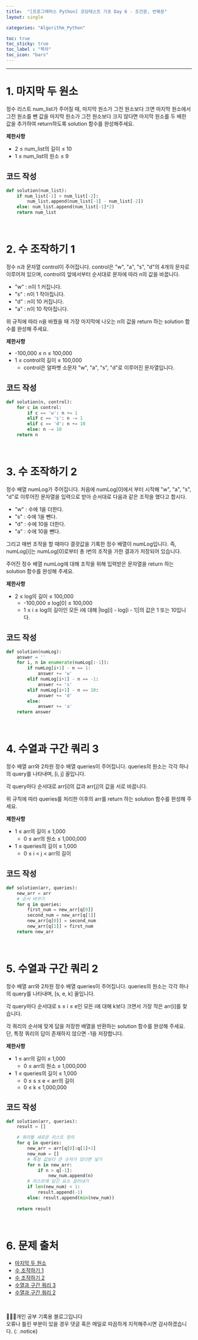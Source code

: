 ```yaml
---
title:  "[프로그래머스 Python] 코딩테스트 기초 Day 6 - 조건문, 반복문"
layout: single

categories: "Algorithm_Python"

toc: true
toc_sticky: true
toc_label : "목차"
toc_icon: "bars"
---
```


***

# 1. 마지막 두 원소
정수 리스트 num_list가 주어질 때, 마지막 원소가 그전 원소보다 크면 마지막 원소에서 그전 원소를 뺀 값을 마지막 원소가 그전 원소보다 크지 않다면 마지막 원소를 두 배한 값을 추가하여 return하도록 solution 함수를 완성해주세요.

**제한사항**
- 2 ≤ num_list의 길이 ≤ 10
- 1 ≤ num_list의 원소 ≤ 9

## 코드 작성
```python
def solution(num_list):
    if num_list[-1] > num_list[-2]:
        num_list.append(num_list[-1] - num_list[-2])
    else: num_list.append(num_list[-1]*2)
    return num_list
```

<br>

# 2. 수 조작하기 1
정수 n과 문자열 control이 주어집니다. control은 "w", "a", "s", "d"의 4개의 문자로 이루어져 있으며, control의 앞에서부터 순서대로 문자에 따라 n의 값을 바꿉니다.

- "w" : n이 1 커집니다.
- "s" : n이 1 작아집니다.
- "d" : n이 10 커집니다.
- "a" : n이 10 작아집니다.

위 규칙에 따라 n을 바꿨을 때 가장 마지막에 나오는 n의 값을 return 하는 solution 함수를 완성해 주세요.

**제한사항**
- -100,000 ≤ n ≤ 100,000
- 1 ≤ control의 길이 ≤ 100,000
  - control은 알파벳 소문자 "w", "a", "s", "d"로 이루어진 문자열입니다.


## 코드 작성
```python
def solution(n, control):
    for c in control:
        if c == 'w': n += 1
        elif c == 's': n -= 1
        elif c == 'd': n += 10
        else: n -= 10 
    return n
```

<br>

# 3. 수 조작하기 2
정수 배열 numLog가 주어집니다. 처음에 numLog[0]에서 부터 시작해 "w", "a", "s", "d"로 이루어진 문자열을 입력으로 받아 순서대로 다음과 같은 조작을 했다고 합시다.

- "w" : 수에 1을 더한다.
- "s" : 수에 1을 뺀다.
- "d" : 수에 10을 더한다.
- "a" : 수에 10을 뺀다.

그리고 매번 조작을 할 때마다 결괏값을 기록한 정수 배열이 numLog입니다. 즉, numLog[i]는 numLog[0]로부터 총 i번의 조작을 가한 결과가 저장되어 있습니다.

주어진 정수 배열 numLog에 대해 조작을 위해 입력받은 문자열을 return 하는 solution 함수를 완성해 주세요.

**제한사항**
- 2 ≤ log의 길이 ≤ 100,000
  - -100,000 ≤ log[0] ≤ 100,000
  - 1 ≤ i ≤ log의 길이인 모든 i에 대해 |log[i] - log[i - 1]|의 값은 1 또는 10입니다.

## 코드 작성
```python
def solution(numLog):
    answer = ''
    for i, n in enumerate(numLog[:-1]):
        if numLog[i+1] - n == 1:
            answer += 'w'
        elif numLog[i+1] - n == -1:
            answer += 's'
        elif numLog[i+1] - n == 10:
            answer += 'd'
        else:
            answer += 'a'
    return answer
```

<br>

# 4. 수열과 구간 쿼리 3
정수 배열 arr와 2차원 정수 배열 queries이 주어집니다. queries의 원소는 각각 하나의 query를 나타내며, [i, j] 꼴입니다.

각 query마다 순서대로 arr[i]의 값과 arr[j]의 값을 서로 바꿉니다.

위 규칙에 따라 queries를 처리한 이후의 arr를 return 하는 solution 함수를 완성해 주세요.

**제한사항**
- 1 ≤ arr의 길이 ≤ 1,000
  - 0 ≤ arr의 원소 ≤ 1,000,000
- 1 ≤ queries의 길이 ≤ 1,000
  - 0 ≤ i < j < arr의 길이

## 코드 작성
```python
def solution(arr, queries):
    new_arr = arr
    # 순서 바꾸기
    for q in queries:
        first_num = new_arr[q[0]]
        second_num = new_arr[q[1]]
        new_arr[q[0]] = second_num
        new_arr[q[1]] = first_num
    return new_arr
```

<br>

# 5. 수열과 구간 쿼리 2
정수 배열 arr와 2차원 정수 배열 queries이 주어집니다. queries의 원소는 각각 하나의 query를 나타내며, [s, e, k] 꼴입니다.

각 query마다 순서대로 s ≤ i ≤ e인 모든 i에 대해 k보다 크면서 가장 작은 arr[i]를 찾습니다.

각 쿼리의 순서에 맞게 답을 저장한 배열을 반환하는 solution 함수를 완성해 주세요.
단, 특정 쿼리의 답이 존재하지 않으면 -1을 저장합니다.

**제한사항**
- 1 ≤ arr의 길이 ≤ 1,000
  - 0 ≤ arr의 원소 ≤ 1,000,000
- 1 ≤ queries의 길이 ≤ 1,000
  - 0 ≤ s ≤ e < arr의 길이
  - 0 ≤ k ≤ 1,000,000

## 코드 작성
```python
def solution(arr, queries):
    result = []

    # 쿼리별 새로운 리스트 정의
    for q in queries:
        new_arr = arr[q[0]:q[1]+1]
        new_num = []
        # 특정 값보다 큰 숫자가 있다면 넣기
        for n in new_arr:
            if n > q[-1]:
                new_num.append(n)
        # 리스트에 담긴 요소 걸러내기
        if len(new_num) < 1: 
            result.append(-1)
        else: result.append(min(new_num))
        
    return result
```

<br>

# 6. 문제 출처
- [마지막 두 원소](https://school.programmers.co.kr/learn/courses/30/lessons/181927)
- [수 조작하기 1](https://school.programmers.co.kr/learn/courses/30/lessons/181926)
- [수 조작하기 2](https://school.programmers.co.kr/learn/courses/30/lessons/181925)
- [수열과 구간 쿼리 3](https://school.programmers.co.kr/learn/courses/30/lessons/181924)
- [수열과 구간 쿼리 2](https://school.programmers.co.kr/learn/courses/30/lessons/181923)

<br>

👩🏻‍💻개인 공부 기록용 블로그입니다
<br>오류나 틀린 부분이 있을 경우 댓글 혹은 메일로 따끔하게 지적해주시면 감사하겠습니다.
{: .notice}